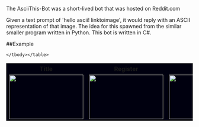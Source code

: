 The AsciiThis-Bot was a short-lived bot that was hosted on Reddit.com

Given a text prompt of 'hello ascii! linktoimage', it would reply with an ASCII representation of that image.
The idea for this spawned from the similar smaller program written in Python. This bot is written in C#.

##Example


<table bgcolor="#00000F">
    <tbody>
        <tr>	
            <th>Title</th>
            <th>Register</th>
            <th>Select</th></tr>
        <tr>           
            <td><img src="http://imgur.com/lM53YWJ,lAKqxex,NHQcHwV#1" width="200" height="120"/></a></td>
            <td><a href="http://i1192.photobucket.com/albums/aa340/Mekire/Cabbages/02-register.png~original"><img src="http://i1192.photobucket.com/albums/aa340/Mekire/Cabbages/02-register.png~original" width="200" height="120"/></a></td>
            <td><a href="http://i1192.photobucket.com/albums/aa340/Mekire/Cabbages/03-select.png~original"><img src="http://i1192.photobucket.com/albums/aa340/Mekire/Cabbages/03-select.png~original" width="200" height="120"/></a></td></tr>

    </tbody></table>
